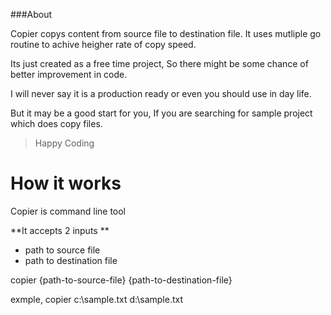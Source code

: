 ###About

Copier copys content from source file to destination file.  It uses mutliple go routine to achive heigher rate of copy speed.

Its just created as a free time project, So there might be some chance of better improvement in code. 

I will never say it is a production ready or even you should use in day life. 

But it may be a good start for you, If you are searching for sample project which does copy files.

> Happy Coding

#  How it works

Copier is command line tool

**It accepts 2 inputs **
- path to source file 
- path to destination file

copier  {path-to-source-file}  {path-to-destination-file}

exmple,
copier  c:\sample.txt   d:\sample.txt
